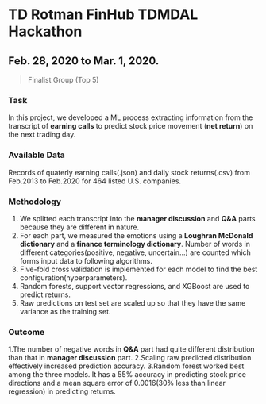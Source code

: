 # TD Rotman FinHub TDMDAL Hackathon

## Feb. 28, 2020 to Mar. 1, 2020.
> Finalist Group (Top 5)

### Task
In this project, we developed a ML process extracting information from the transcript of **earning calls** to predict stock price movement (**net return**) on the next trading day.

### Available Data
Records of quaterly earning calls(.json) and daily stock returns(.csv) from Feb.2013 to Feb.2020 for 464 listed U.S. companies.

### Methodology
1. We splitted each transcript into the **manager discussion** and **Q&A** parts because they are different in nature.
2. For each part, we measured the emotions using a **Loughran McDonald dictionary** and a **finance terminology dictionary**. Number of words in different categories(positive, negative, uncertain...) are counted which forms input data to following algorithms.
3. Five-fold cross validation is implemented for each model to find the best configuration(hyperparameters).
4. Random forests, support vector regressions, and XGBoost are used to predict returns.
5. Raw predictions on test set are scaled up so that they have the same variance as the training set.

### Outcome
1.The number of negative words in **Q&A** part had quite different distribution than that in **manager discussion** part.
2.Scaling raw predicted distribution effectively increased prediction accuracy.
3.Random forest worked best among the three models. It has a 55% accuracy in predicting stock price directions and a mean square error of 0.0016(30% less than linear regression) in predicting returns.
